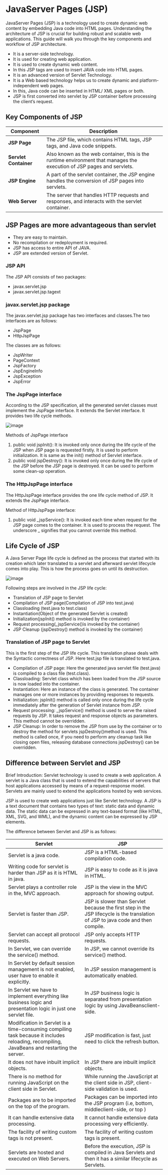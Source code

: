 # JavaServer Pages (JSP)

JavaServer Pages (JSP) is a technology used to create dynamic web content by embedding Java code into HTML pages. Understanding the architecture of JSP is crucial for building robust and scalable web applications. This guide will walk you through the key components and workflow of JSP architecture.

- It is a server-side technology.
- It is used for creating web application.
- It is used to create dynamic web content.
- In this JSP tags are used to insert JAVA code into HTML pages.
- It is an advanced version of Servlet Technology.
- It is a Web based technology helps us to create dynamic and platform-independent web pages.
- In this, Java code can be inserted in HTML/ XML pages or both.
- JSP is first converted into servlet by JSP container before processing the client’s request.

## Key Components of JSP

| Component | Description |
|-----------|-------------|
| **JSP Page** | The JSP file, which contains HTML tags, JSP tags, and Java code snippets. |
| **Servlet Container** | Also known as the web container, this is the runtime environment that manages the execution of JSP pages and servlets. |
| **JSP Engine** | A part of the servlet container, the JSP engine handles the conversion of JSP pages into servlets. |
| **Web Server** | The server that handles HTTP requests and responses, and interacts with the servlet container. |

## JSP Pages are more advantageous than servlet

- They are easy to maintain.
- No recompilation or redeployment is required.
- JSP has access to entire API of JAVA.
- JSP are extended version of Servlet.

### JSP API

The JSP API consists of two packages:

- javax.servlet.jsp
- javax.servlet.jsp.tagext

### javax.servlet.jsp package

The javax.servlet.jsp package has two interfaces and classes.The two interfaces are as follows:

- JspPage
- HttpJspPage

The classes are as follows:

- JspWriter
- PageContext
- JspFactory
- JspEngineInfo
- JspException
- JspError

### The JspPage interface

According to the JSP specification, all the generated servlet classes must implement the JspPage interface. It extends the Servlet interface. It provides two life cycle methods.

![image](https://github.com/user-attachments/assets/aa3a6956-7e14-4235-addb-75ebbe7b8692)

Methods of JspPage interface

1. public void jspInit(): It is invoked only once during the life cycle of the JSP when JSP page is requested firstly. It is used to perform initialization. It is same as the init() method of Servlet interface.
2. public void jspDestroy(): It is invoked only once during the life cycle of the JSP before the JSP page is destroyed. It can be used to perform some clean-up operation.

### The HttpJspPage interface

The HttpJspPage interface provides the one life cycle method of JSP. It extends the JspPage interface.

Method of HttpJspPage interface:

1. public void _jspService(): It is invoked each time when request for the JSP page comes to the container. It is used to process the request. The underscore _ signifies that you cannot override this method.

## Life Cycle of JSP

A Java Server Page life cycle is defined as the process that started with its creation which later translated to a servlet and afterward servlet lifecycle comes into play. This is how the process goes on until its destruction.

![image](https://github.com/user-attachments/assets/105bc121-d537-4138-953c-877e369a788b)

Following steps are involved in the JSP life cycle:  

- Translation of JSP page to Servlet
- Compilation of JSP page(Compilation of JSP into test.java)
- Classloading (test.java to test.class)
- Instantiation(Object of the generated Servlet is created)
- Initialization(jspInit() method is invoked by the container)
- Request processing(_jspService()is invoked by the container)
- JSP Cleanup (jspDestroy() method is invoked by the container)

### Translation of JSP page to Servlet

This is the first step of the JSP life cycle. This translation phase deals with the Syntactic correctness of JSP. Here test.jsp file is translated to test.java. 

- Compilation of JSP page: Here the generated java servlet file (test.java) is compiled to a class file (test.class).
- Classloading: Servlet class which has been loaded from the JSP source is now loaded into the container.
- Instantiation: Here an instance of the class is generated. The container manages one or more instances by providing responses to requests.
- Initialization: jspInit() method is called only once during the life cycle immediately after the generation of Servlet instance from JSP.
- Request processing: _jspService() method is used to serve the raised requests by JSP. It takes request and response objects as parameters. This method cannot be overridden.
- JSP Cleanup: In order to remove the JSP from use by the container or to destroy the method for servlets jspDestroy()method is used. This method is called once, if you need to perform any cleanup task like closing open files, releasing database connections jspDestroy() can be overridden.

## Difference between Servlet and JSP

Brief Introduction: Servlet technology is used to create a web application. A servlet is a Java class that is used to extend the capabilities of servers that host applications accessed by means of a request-response model. Servlets are mainly used to extend the applications hosted by web services. 

JSP is used to create web applications just like Servlet technology. A JSP is a text document that contains two types of text: static data and dynamic data. The static data can be expressed in any text-based format (like HTML, XML, SVG, and WML), and the dynamic content can be expressed by JSP elements. 

The difference between Servlet and JSP is as follows:

| Servlet | JSP |
|---------|-----|
| Servlet is a java code. | JSP is a HTML-based compilation code. |
| Writing code for servlet is harder than JSP as it is HTML in java. | JSP is easy to code as it is java in HTML. |
| Servlet plays a controller role in the, MVC approach. | JSP is the view in the MVC approach for showing output. |
| Servlet is faster than JSP. | JSP is slower than Servlet because the first step in the JSP lifecycle is the translation of JSP to java code and then compile. |
| Servlet can accept all protocol requests.	| JSP only accepts HTTP requests. |
| In Servlet, we can override the service() method. | In JSP, we cannot override its service() method. |
| In Servlet by default session management is not enabled, user have to enable it explicitly. | In JSP session management is automatically enabled. |
| In Servlet we have to implement everything like business logic and presentation logic in just one servlet file. | In JSP business logic is separated from presentation logic by using JavaBeansclient-side. |
| Modification in Servlet is a time-consuming compiling task because it includes reloading, recompiling, JavaBeans and restarting the server. | JSP modification is fast, just need to click the refresh button. |
| It does not have inbuilt implicit objects. | In JSP there are inbuilt implicit objects. | In JSP there are inbuilt implicit objects. |
| There is no method for running JavaScript on the client side in Servlet. | While running the JavaScript at the client side in JSP, client-side validation is used. |
| Packages are to be imported on the top of the program. | Packages can be imported into the JSP program (i.e, bottom, middleclient-side, or top ) |
| It can handle extensive data processing. | It cannot handle extensive data processing very efficiently. |
| The facility of writing custom tags is not present. | The facility of writing custom tags is present. |
| Servlets are hosted and executed on Web Servers. | Before the execution, JSP is compiled in Java Servlets and then it has a similar lifecycle as Servlets. |









